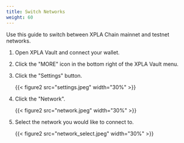 ```yaml
---
title: Switch Networks
weight: 60
---
```


Use this guide to switch between XPLA Chain mainnet and testnet networks.

1. Open XPLA Vault and connect your wallet.

1. Click the "MORE" icon in the bottom right of the XPLA Vault menu.

1. Click the "Settings" button.

   {{< figure2 src="settings.jpeg" width="30%" >}}

1. Click the "Network".

   {{< figure2 src="network.jpeg" width="30%" >}}

1. Select the network you would like to connect to.

   {{< figure2 src="network_select.jpeg" width="30%" >}}
